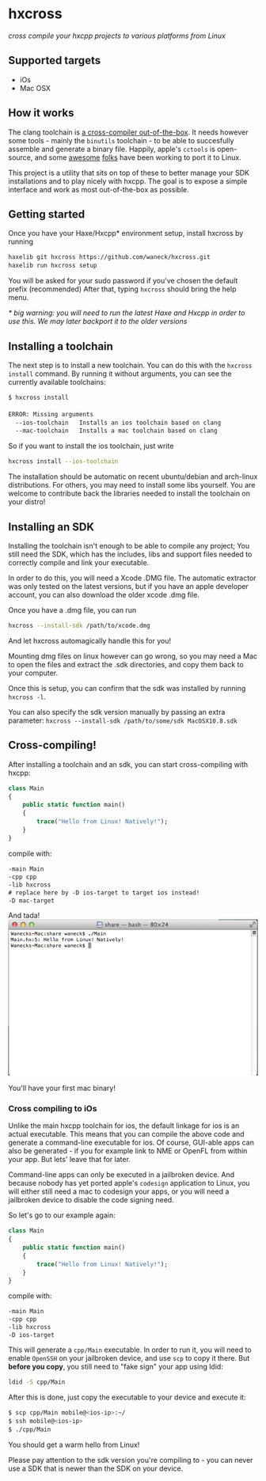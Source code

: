 # hxcross

*cross compile your hxcpp projects to various platforms from Linux*

## Supported targets

* iOs
* Mac OSX

## How it works

The clang toolchain is [a cross-compiler out-of-the-box](http://clang.llvm.org/docs/CrossCompilation.html). 
It needs however some tools - mainly the `binutils` toolchain - to be able to succesfully assemble and generate a binary file.
Happily, apple's `cctools` is open-source, and some [awesome](https://code.google.com/p/ios-toolchain-based-on-clang-for-linux/)
[folks](https://github.com/tpoechtrager/cctools-port) have been working to port it to Linux.

This project is a utility that sits on top of these to better manage your SDK installations and to play
nicely with hxcpp. The goal is to expose a simple interface and work as most out-of-the-box as possible.

## Getting started

Once you have your Haxe/Hxcpp* environment setup, install hxcross by running
```bash
haxelib git hxcross https://github.com/waneck/hxcross.git
haxelib run hxcross setup
```
You will be asked for your sudo password if you've chosen the default prefix (recommended)
After that, typing `hxcross` should bring the help menu.

*\* big warning: you will need to run the latest Haxe and Hxcpp in order to use this. We may later backport it to the older versions*

## Installing a toolchain

The next step is to install a new toolchain. You can do this with the `hxcross install` command. By running it without arguments,
you can see the currently available toolchains:

```bash
$ hxcross install

ERROR: Missing arguments
  --ios-toolchain   Installs an ios toolchain based on clang
  --mac-toolchain   Installs a mac toolchain based on clang
```

So if you want to install the ios toolchain, just write

```bash
hxcross install --ios-toolchain
```

The installation should be automatic on recent ubuntu/debian and arch-linux distributions. For others, you may need to install
some libs yourself. You are welcome to contribute back the libraries needed to install the toolchain on your distro!

## Installing an SDK

Installing the toolchain isn't enough to be able to compile any project; You still need the SDK, which has the includes, libs and
support files needed to correctly compile and link your executable.

In order to do this, you will need a Xcode .DMG file. The automatic extractor was only tested on the latest versions, but if you
have an apple developer account, you can also download the older xcode .dmg file.

Once you have a .dmg file, you can run
```bash
hxcross --install-sdk /path/to/xcode.dmg
```

And let hxcross automagically handle this for you!

Mounting dmg files on linux however can go wrong, so you may need a Mac to open the files and extract the .sdk directories,
and copy them back to your computer.

Once this is setup, you can confirm that the sdk was installed by running `hxcross -l`.

You can also specify the sdk version manually by passing an extra parameter: `hxcross --install-sdk /path/to/some/sdk MacOSX10.8.sdk`

## Cross-compiling!

After installing a toolchain and an sdk, you can start cross-compiling with hxcpp:

```haxe
class Main
{
	public static function main()
	{
		trace("Hello from Linux! Natively!");
	}
}
```

compile with:
```
-main Main
-cpp cpp
-lib hxcross
# replace here by -D ios-target to target ios instead!
-D mac-target
```

And tada!
![first mac binary!](/extra/assets/readme-1.png?raw=true)

You'll have your first mac binary!

### Cross compiling to iOs

Unlike the main hxcpp toolchain for ios, the default linkage for ios is an actual executable. This means that you can compile
the above code and generate a command-line executable for ios.
Of course, GUI-able apps can also be generated - if you for example link to NME or OpenFL from within your app. But lets' leave that for later.

Command-line apps can only be executed in a jailbroken device. And because nobody has yet ported apple's `codesign` application to Linux,
you will either still need a mac to codesign your apps, or you will need a jailbroken device to disable the code signing need.

So let's go to our example again:

```haxe
class Main
{
	public static function main()
	{
		trace("Hello from Linux! Natively!");
	}
}
```

compile with:
```
-main Main
-cpp cpp
-lib hxcross
-D ios-target
```

This will generate a `cpp/Main` executable. In order to run it, you will need to enable `OpenSSH` on your jailbroken device, and use
`scp` to copy it there. But **before you copy**, you still need to "fake sign" your app using ldid:

```bash
ldid -S cpp/Main
```

After this is done, just copy the executable to your device and execute it:

```bash
$ scp cpp/Main mobile@<ios-ip>:~/
$ ssh mobile@<ios-ip>
$ ./cpp/Main
```

You should get a warm hello from Linux!

Please pay attention to the sdk version you're compiling to - you can never use a SDK that is newer than the SDK on your device.
